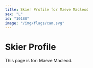 ```yaml
---
title: Skier Profile for Maeve Macleod
sex: "L"
id: "10188"
image: "/img/flags/can.svg" 
---
```


# Skier Profile

This page is for: Maeve Macleod.
    